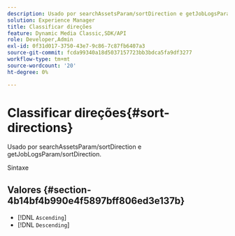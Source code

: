 ```yaml
---
description: Usado por searchAssetsParam/sortDirection e getJobLogsParam/sortDirection.
solution: Experience Manager
title: Classificar direções
feature: Dynamic Media Classic,SDK/API
role: Developer,Admin
exl-id: 0f31d017-3750-43e7-9c86-7c87fb6407a3
source-git-commit: fcda99340a18d5037157723bb3bdca5fa9df3277
workflow-type: tm+mt
source-wordcount: '20'
ht-degree: 0%

---
```


# Classificar direções{#sort-directions}

Usado por searchAssetsParam/sortDirection e getJobLogsParam/sortDirection.

Sintaxe

## Valores {#section-4b14bf4b990e4f5897bff806ed3e137b}

* [!DNL `Ascending`]
* [!DNL `Descending`]
